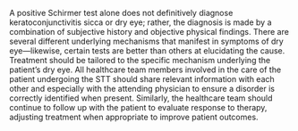 A positive Schirmer test alone does not definitively diagnose keratoconjunctivitis sicca or dry eye; rather, the diagnosis is made by a combination of subjective history and objective physical findings. There are several different underlying mechanisms that manifest in symptoms of dry eye—likewise, certain tests are better than others at elucidating the cause. Treatment should be tailored to the specific mechanism underlying the patient’s dry eye. All healthcare team members involved in the care of the patient undergoing the STT should share relevant information with each other and especially with the attending physician to ensure a disorder is correctly identified when present. Similarly, the healthcare team should continue to follow up with the patient to evaluate response to therapy, adjusting treatment when appropriate to improve patient outcomes.